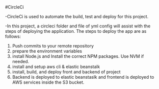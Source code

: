 #CircleCi

-CircleCi is used to automate the build, test and deploy for this project. 

-In this project, a circleci folder and file of yml config will assist with the steps of deploying the application. The steps to deploy the app are as follows:

1. Push commits to your remote repository 
2. prepare the environment variables
3. install Node.js and Install the correct NPM packages. Use NVM if needed. 
4. install and setup aws cli & elastic beanstalk 
5. install, build, and deploy front and backend of project 
6. Backend is deployed to elastic beanstaslk and frontend is deployed to AWS services inside the S3 bucket.


 

